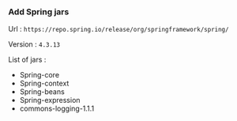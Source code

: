 ### Add Spring jars ###

Url : `https://repo.spring.io/release/org/springframework/spring/`

Version : `4.3.13`

List of jars : 
- Spring-core
- Spring-context
- Spring-beans
- Spring-expression
- commons-logging-1.1.1